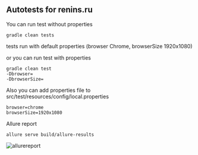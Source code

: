 ## Autotests for renins.ru

You can run test without properties
```
gradle clean tests
```
tests run with default properties (browser Chrome, browserSize 1920x1080)

or you can run test with properties
```
gradle clean test
-Dbrowser=
-DbrowserSize=
```
Also you can add properties file to src/test/resources/config/local.properties
```
browser=chrome
browserSize=1920x1080
```

Allure report
```
allure serve build/allure-results
```
![allurereport](https://user-images.githubusercontent.com/84721020/133981163-f14c1e5d-bf44-407d-a282-42584c7775f4.jpg)
